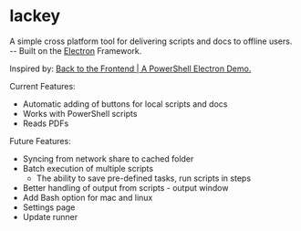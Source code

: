 # lackey
A simple cross platform tool for delivering scripts and docs to offline users. -- Built on the [Electron](https://github.com/electron/electron) Framework.

Inspired by: [Back to the Frontend | A PowerShell Electron Demo.](https://xainey.github.io/2017/powershell-electron-demo/)

Current Features:
- Automatic adding of buttons for local scripts and docs
- Works with PowerShell scripts
- Reads PDFs

Future Features:
- Syncing from network share to cached folder
- Batch execution of multiple scripts
  - The ability to save pre-defined tasks, run scripts in steps
- Better handling of output from scripts - output window
- Add Bash option for mac and linux
- Settings page
- Update runner
